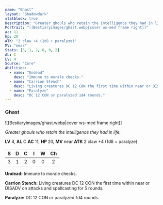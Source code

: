 ```yaml
---
name: "Ghast"
layout: "Shadowdark"
statblock: true
Description: "Greater ghouls who retain the intelligence they had in life."
Portrait: "[[Bestiaryimages/ghast.webp|cover ws-med frame right]]"
ac: 11
hp: 20
ATK: "2 claw +4 (1d8 + paralyze)"
MV: "near"
Stats: [3, 1, 2, 0, 0, 2]
AL: C
LV: 4
Source: "Core"
Abilities:
  - name: "Undead"
    desc: "Immune to morale checks."
  - name: "Carrion Stench"
    desc: "Living creatures DC 12 CON the first time within near or DISADV on attacks and spellcasting for 5 rounds."
  - name: "Paralyze"
    desc: "DC 12 CON or paralyzed 1d4 rounds."
---
```


### Ghast

![[Bestiaryimages/ghast.webp|cover ws-med frame right]]

_Greater ghouls who retain the intelligence they had in life._

**LV** 4, **AL** C
**AC** 11, **HP** 20, **MV** near
**ATK** 2 claw +4 (1d8 + paralyze)

|  S  |  D  |  C  |  I  |  W  |  Ch  |
|:---:|:---:|:---:|:---:|:---:|:----:|
| 3 | 1 | 2 | 0 | 0 | 2 |

**Undead:** Immune to morale checks.

**Carrion Stench:** Living creatures DC 12 CON the first time within near or DISADV on attacks and spellcasting for 5 rounds.

**Paralyze:** DC 12 CON or paralyzed 1d4 rounds.

